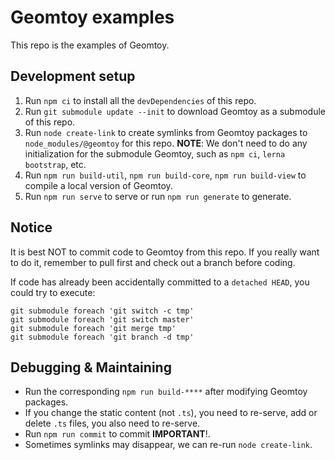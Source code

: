 # Geomtoy examples
 
This repo is the examples of Geomtoy.

## Development setup 
1. Run `npm ci` to install all the `devDependencies` of this repo.
2. Run `git submodule update --init` to download Geomtoy as a submodule of this repo.
3. Run `node create-link` to create symlinks from Geomtoy packages to `node_modules/@geomtoy` for this repo. **NOTE**: We don't need to do any initialization for the submodule Geomtoy, such as `npm ci`, `lerna bootstrap`, etc.
1. Run `npm run build-util`, `npm run build-core`, `npm run build-view` to compile a local version of Geomtoy.
2. Run `npm run serve` to serve or run `npm run generate` to generate.


## Notice
It is best NOT to commit code to Geomtoy from this repo.
If you really want to do it, remember to pull first and check out a branch before coding.

If code has already been accidentally committed to a `detached HEAD`, you could try to execute:
```
git submodule foreach 'git switch -c tmp'
git submodule foreach 'git switch master'
git submodule foreach 'git merge tmp'
git submodule foreach 'git branch -d tmp' 
```

## Debugging & Maintaining
- Run the corresponding `npm run build-****` after modifying Geomtoy packages.
- If you change the static content (not `.ts`), you need to re-serve, add or delete `.ts` files, you also need to re-serve.
- Run `npm run commit` to commit **IMPORTANT**!.
- Sometimes symlinks may disappear, we can re-run `node create-link`.